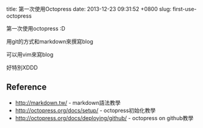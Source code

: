 title: 第一次使用Octopress
date: 2013-12-23 09:31:52 +0800
slug: first-use-octopress

第一次使用octopress :D

用git的方式和markdown來撰寫blog

可以用vim來寫blog

好特別XDDD

<!--more-->

Reference
----
* http://markdown.tw/ - markdown語法教學
* http://octopress.org/docs/setup/ - octopress初始化教學
* http://octopress.org/docs/deploying/github/ - octopress on github教學
